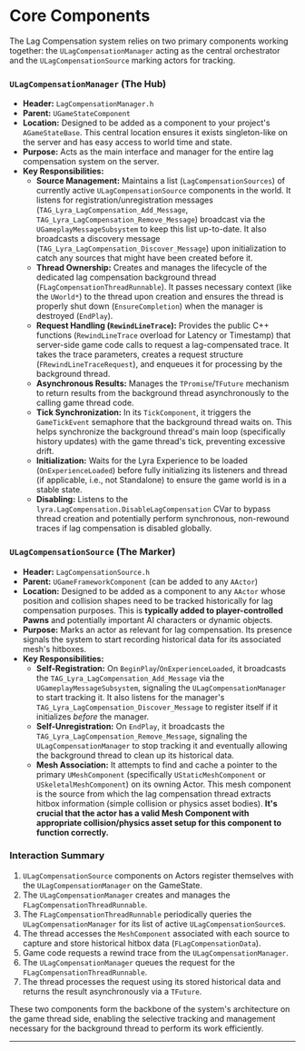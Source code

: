# Core Components

The Lag Compensation system relies on two primary components working together: the `ULagCompensationManager` acting as the central orchestrator and the `ULagCompensationSource` marking actors for tracking.

### `ULagCompensationManager` (The Hub)

* **Header:** `LagCompensationManager.h`
* **Parent:** `UGameStateComponent`
* **Location:** Designed to be added as a component to your project's `AGameStateBase`. This central location ensures it exists singleton-like on the server and has easy access to world time and state.
* **Purpose:** Acts as the main interface and manager for the entire lag compensation system on the server.
* **Key Responsibilities:**
  * **Source Management:** Maintains a list (`LagCompensationSources`) of currently active `ULagCompensationSource` components in the world. It listens for registration/unregistration messages (`TAG_Lyra_LagCompensation_Add_Message`, `TAG_Lyra_LagCompensation_Remove_Message`) broadcast via the `UGameplayMessageSubsystem` to keep this list up-to-date. It also broadcasts a discovery message (`TAG_Lyra_LagCompensation_Discover_Message`) upon initialization to catch any sources that might have been created before it.
  * **Thread Ownership:** Creates and manages the lifecycle of the dedicated lag compensation background thread (`FLagCompensationThreadRunnable`). It passes necessary context (like the `UWorld*`) to the thread upon creation and ensures the thread is properly shut down (`EnsureCompletion`) when the manager is destroyed (`EndPlay`).
  * **Request Handling (`RewindLineTrace`):** Provides the public C++ functions (`RewindLineTrace` overload for Latency or Timestamp) that server-side game code calls to request a lag-compensated trace. It takes the trace parameters, creates a request structure (`FRewindLineTraceRequest`), and enqueues it for processing by the background thread.
  * **Asynchronous Results:** Manages the `TPromise`/`TFuture` mechanism to return results from the background thread asynchronously to the calling game thread code.
  * **Tick Synchronization:** In its `TickComponent`, it triggers the `GameTickEvent` semaphore that the background thread waits on. This helps synchronize the background thread's main loop (specifically history updates) with the game thread's tick, preventing excessive drift.
  * **Initialization:** Waits for the Lyra Experience to be loaded (`OnExperienceLoaded`) before fully initializing its listeners and thread (if applicable, i.e., not Standalone) to ensure the game world is in a stable state.
  * **Disabling:** Listens to the `lyra.LagCompensation.DisableLagCompensation` CVar to bypass thread creation and potentially perform synchronous, non-rewound traces if lag compensation is disabled globally.

### `ULagCompensationSource` (The Marker)

* **Header:** `LagCompensationSource.h`
* **Parent:** `UGameFrameworkComponent` (can be added to any `AActor`)
* **Location:** Designed to be added as a component to any `AActor` whose position and collision shapes need to be tracked historically for lag compensation purposes. This is **typically added to player-controlled Pawns** and potentially important AI characters or dynamic objects.
* **Purpose:** Marks an actor as relevant for lag compensation. Its presence signals the system to start recording historical data for its associated mesh's hitboxes.
* **Key Responsibilities:**
  * **Self-Registration:** On `BeginPlay`/`OnExperienceLoaded`, it broadcasts the `TAG_Lyra_LagCompensation_Add_Message` via the `UGameplayMessageSubsystem`, signaling the `ULagCompensationManager` to start tracking it. It also listens for the manager's `TAG_Lyra_LagCompensation_Discover_Message` to register itself if it initializes _before_ the manager.
  * **Self-Unregistration:** On `EndPlay`, it broadcasts the `TAG_Lyra_LagCompensation_Remove_Message`, signaling the `ULagCompensationManager` to stop tracking it and eventually allowing the background thread to clean up its historical data.
  * **Mesh Association:** It attempts to find and cache a pointer to the primary `UMeshComponent` (specifically `UStaticMeshComponent` or `USkeletalMeshComponent`) on its owning Actor. This mesh component is the source from which the lag compensation thread extracts hitbox information (simple collision or physics asset bodies). **It's crucial that the actor has a valid Mesh Component with appropriate collision/physics asset setup for this component to function correctly.**

### Interaction Summary

1. `ULagCompensationSource` components on Actors register themselves with the `ULagCompensationManager` on the GameState.
2. The `ULagCompensationManager` creates and manages the `FLagCompensationThreadRunnable`.
3. The `FLagCompensationThreadRunnable` periodically queries the `ULagCompensationManager` for its list of active `ULagCompensationSource`s.
4. The thread accesses the `MeshComponent` associated with each source to capture and store historical hitbox data (`FLagCompensationData`).
5. Game code requests a rewind trace from the `ULagCompensationManager`.
6. The `ULagCompensationManager` queues the request for the `FLagCompensationThreadRunnable`.
7. The thread processes the request using its stored historical data and returns the result asynchronously via a `TFuture`.

These two components form the backbone of the system's architecture on the game thread side, enabling the selective tracking and management necessary for the background thread to perform its work efficiently.

***
